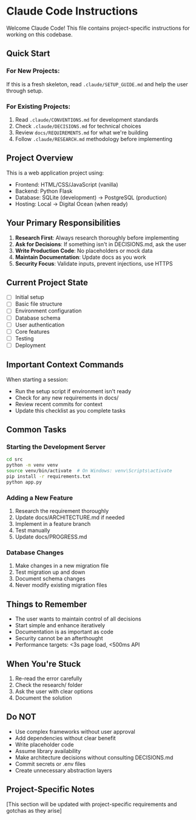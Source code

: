 # Claude Code Instructions

Welcome Claude Code! This file contains project-specific instructions for working on this codebase.

## Quick Start

### For New Projects:
If this is a fresh skeleton, read `.claude/SETUP_GUIDE.md` and help the user through setup.

### For Existing Projects:
1. Read `.claude/CONVENTIONS.md` for development standards
2. Check `.claude/DECISIONS.md` for technical choices
3. Review `docs/REQUIREMENTS.md` for what we're building
4. Follow `.claude/RESEARCH.md` methodology before implementing

## Project Overview
This is a web application project using:
- Frontend: HTML/CSS/JavaScript (vanilla)
- Backend: Python Flask
- Database: SQLite (development) → PostgreSQL (production)
- Hosting: Local → Digital Ocean (when ready)

## Your Primary Responsibilities
1. **Research First**: Always research thoroughly before implementing
2. **Ask for Decisions**: If something isn't in DECISIONS.md, ask the user
3. **Write Production Code**: No placeholders or mock data
4. **Maintain Documentation**: Update docs as you work
5. **Security Focus**: Validate inputs, prevent injections, use HTTPS

## Current Project State
- [ ] Initial setup
- [ ] Basic file structure
- [ ] Environment configuration
- [ ] Database schema
- [ ] User authentication
- [ ] Core features
- [ ] Testing
- [ ] Deployment

## Important Context Commands
When starting a session:
- Run the setup script if environment isn't ready
- Check for any new requirements in docs/
- Review recent commits for context
- Update this checklist as you complete tasks

## Common Tasks

### Starting the Development Server
```bash
cd src
python -m venv venv
source venv/bin/activate  # On Windows: venv\Scripts\activate
pip install -r requirements.txt
python app.py
```

### Adding a New Feature
1. Research the requirement thoroughly
2. Update docs/ARCHITECTURE.md if needed
3. Implement in a feature branch
4. Test manually
5. Update docs/PROGRESS.md

### Database Changes
1. Make changes in a new migration file
2. Test migration up and down
3. Document schema changes
4. Never modify existing migration files

## Things to Remember
- The user wants to maintain control of all decisions
- Start simple and enhance iteratively
- Documentation is as important as code
- Security cannot be an afterthought
- Performance targets: <3s page load, <500ms API

## When You're Stuck
1. Re-read the error carefully
2. Check the research/ folder
3. Ask the user with clear options
4. Document the solution

## Do NOT
- Use complex frameworks without user approval
- Add dependencies without clear benefit
- Write placeholder code
- Assume library availability
- Make architecture decisions without consulting DECISIONS.md
- Commit secrets or .env files
- Create unnecessary abstraction layers

## Project-Specific Notes
[This section will be updated with project-specific requirements and gotchas as they arise]